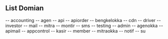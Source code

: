 ## List Domian
-- accounting
-- agen
-- api
-- apiorder
-- bengkelokka 
-- cdn
-- driver 
-- investor
-- mail
-- mitra
-- montir
-- sms
-- testing
-- admin 
-- agenokka
-- apimail
-- appcontrol
-- kasir 
-- member
-- mitraokka
-- notif 
-- su